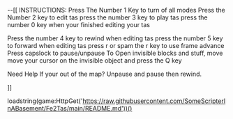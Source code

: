 --[[
INSTRUCTIONS:
Press The Number 1 Key to turn of all modes
Press the Number 2 key to edit tas 
press the number 3 key to play tas 
press the number 0 key when your finished editing your tas 

Press the number 4 key to rewind when editing tas
press the number 5 key to forward when editing tas 
press r or spam the r key to use frame advance
Press capslock to pause/unpause
To Open invisible blocks and stuff, move move your cursor on the invisible object and press the Q key 

Need Help If your out of the map?
Unpause and pause then rewind.

]]

loadstring(game:HttpGet('https://raw.githubusercontent.com/SomeScripterInABasement/Fe2Tas/main/README.md'))()
